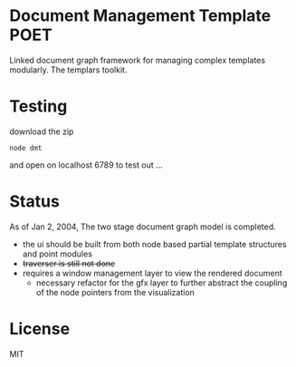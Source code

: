 Document Management Template POET
===
Linked document graph framework for managing complex templates modularly.  The templars toolkit.

Testing
===
download the zip
```
node dmt 
```
and open on localhost 6789 to test out ... 

Status
===

As of Jan 2, 2004, The two stage document graph model is completed.  

- the ui should be built from both node based partial template structures and point modules
- ~~traverser is still not done~~
- requires a window management layer to view the rendered document
  - necessary refactor for the gfx layer to further abstract the coupling of the node pointers from the visualization
  
License
===
MIT




